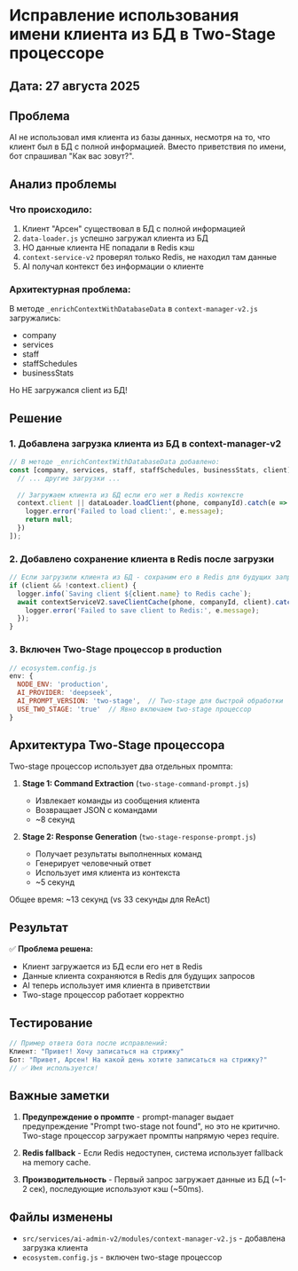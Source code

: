 # Исправление использования имени клиента из БД в Two-Stage процессоре

## Дата: 27 августа 2025

## Проблема
AI не использовал имя клиента из базы данных, несмотря на то, что клиент был в БД с полной информацией. Вместо приветствия по имени, бот спрашивал "Как вас зовут?".

## Анализ проблемы

### Что происходило:
1. Клиент "Арсен" существовал в БД с полной информацией
2. `data-loader.js` успешно загружал клиента из БД
3. НО данные клиента НЕ попадали в Redis кэш
4. `context-service-v2` проверял только Redis, не находил там данные
5. AI получал контекст без информации о клиенте

### Архитектурная проблема:
В методе `_enrichContextWithDatabaseData` в `context-manager-v2.js` загружались:
- company
- services  
- staff
- staffSchedules
- businessStats

Но НЕ загружался client из БД!

## Решение

### 1. Добавлена загрузка клиента из БД в context-manager-v2
```javascript
// В методе _enrichContextWithDatabaseData добавлено:
const [company, services, staff, staffSchedules, businessStats, client] = await Promise.all([
  // ... другие загрузки ...
  
  // Загружаем клиента из БД если его нет в Redis контексте
  context.client || dataLoader.loadClient(phone, companyId).catch(e => {
    logger.error('Failed to load client:', e.message);
    return null;
  })
]);
```

### 2. Добавлено сохранение клиента в Redis после загрузки
```javascript
// Если загрузили клиента из БД - сохраним его в Redis для будущих запросов
if (client && !context.client) {
  logger.info(`Saving client ${client.name} to Redis cache`);
  await contextServiceV2.saveClientCache(phone, companyId, client).catch(e => {
    logger.error('Failed to save client to Redis:', e.message);
  });
}
```

### 3. Включен Two-Stage процессор в production
```javascript
// ecosystem.config.js
env: {
  NODE_ENV: 'production',
  AI_PROVIDER: 'deepseek',
  AI_PROMPT_VERSION: 'two-stage',  // Two-stage для быстрой обработки
  USE_TWO_STAGE: 'true'  // Явно включаем two-stage процессор
}
```

## Архитектура Two-Stage процессора

Two-stage процессор использует два отдельных промпта:
1. **Stage 1: Command Extraction** (`two-stage-command-prompt.js`)
   - Извлекает команды из сообщения клиента
   - Возвращает JSON с командами
   - ~8 секунд

2. **Stage 2: Response Generation** (`two-stage-response-prompt.js`)
   - Получает результаты выполненных команд
   - Генерирует человечный ответ
   - Использует имя клиента из контекста
   - ~5 секунд

Общее время: ~13 секунд (vs 33 секунды для ReAct)

## Результат

✅ **Проблема решена:**
- Клиент загружается из БД если его нет в Redis
- Данные клиента сохраняются в Redis для будущих запросов
- AI теперь использует имя клиента в приветствии
- Two-stage процессор работает корректно

## Тестирование

```javascript
// Пример ответа бота после исправлений:
Клиент: "Привет! Хочу записаться на стрижку"
Бот: "Привет, Арсен! На какой день хотите записаться на стрижку?"
// ✅ Имя используется!
```

## Важные заметки

1. **Предупреждение о промпте** - prompt-manager выдает предупреждение "Prompt two-stage not found", но это не критично. Two-stage процессор загружает промпты напрямую через require.

2. **Redis fallback** - Если Redis недоступен, система использует fallback на memory cache.

3. **Производительность** - Первый запрос загружает данные из БД (~1-2 сек), последующие используют кэш (~50ms).

## Файлы изменены
- `src/services/ai-admin-v2/modules/context-manager-v2.js` - добавлена загрузка клиента
- `ecosystem.config.js` - включен two-stage процессор